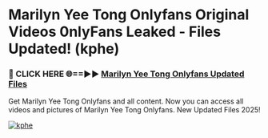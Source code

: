 # Marilyn Yee Tong Onlyfans Original Videos 0nlyFans Leaked - Files Updated! (kphe)

<h3>🔴 CLICK HERE 🌐==►► <a href="https://tinyurl.com/ms9xzufz" rel="nofollow">Marilyn Yee Tong Onlyfans Updated Files</a></h3>

Get Marilyn Yee Tong Onlyfans and all content. Now you can access all videos and pictures of Marilyn Yee Tong Onlyfans. New Updated Files 2025!

[![kphe](https://i.imgur.com/ppqm5kG.gif)](https://tinyurl.com/ms9xzufz)
